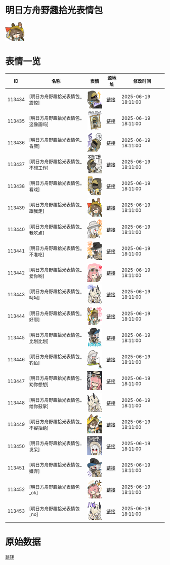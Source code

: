# 明日方舟野趣拾光表情包

<img src="./cover.png" height="60" alt="cover" />

# 表情一览

|ID|名称|表情|源地址|修改时间|
|----|----|----|----|----|
|113434|[明日方舟野趣拾光表情包_震惊]|<img src="./pic/113434_%5B明日方舟野趣拾光表情包_震惊%5D.png" height="60" alt="震惊"/>|[链接](https://i0.hdslb.com/bfs/garb/1e708b23ec813b2387528c4b70172c39b9524a53.png)|2025-06-19 18:11:00|
|113435|[明日方舟野趣拾光表情包_这像画吗]|<img src="./pic/113435_%5B明日方舟野趣拾光表情包_这像画吗%5D.png" height="60" alt="这像画吗"/>|[链接](https://i0.hdslb.com/bfs/garb/80f0f9e975704a4b1a9314750604084d005f4c52.png)|2025-06-19 18:11:00|
|113436|[明日方舟野趣拾光表情包_昏厥]|<img src="./pic/113436_%5B明日方舟野趣拾光表情包_昏厥%5D.png" height="60" alt="昏厥"/>|[链接](https://i0.hdslb.com/bfs/garb/d5ae789f1aad2826114f9aed2b5cc426ae668b00.png)|2025-06-19 18:11:00|
|113437|[明日方舟野趣拾光表情包_不想工作]|<img src="./pic/113437_%5B明日方舟野趣拾光表情包_不想工作%5D.png" height="60" alt="不想工作"/>|[链接](https://i0.hdslb.com/bfs/garb/4e72575d561decf56b1877d10de59dc165e3fc89.png)|2025-06-19 18:11:00|
|113438|[明日方舟野趣拾光表情包_看戏]|<img src="./pic/113438_%5B明日方舟野趣拾光表情包_看戏%5D.png" height="60" alt="看戏"/>|[链接](https://i0.hdslb.com/bfs/garb/4b7d29745edb82a2cbc18d1ff5285fcacb2d1e58.png)|2025-06-19 18:11:00|
|113439|[明日方舟野趣拾光表情包_跟我走]|<img src="./pic/113439_%5B明日方舟野趣拾光表情包_跟我走%5D.png" height="60" alt="跟我走"/>|[链接](https://i0.hdslb.com/bfs/garb/6401f34176d51110206334a8a16c68ccbb23ac68.png)|2025-06-19 18:11:00|
|113440|[明日方舟野趣拾光表情包_我吃点]|<img src="./pic/113440_%5B明日方舟野趣拾光表情包_我吃点%5D.png" height="60" alt="我吃点"/>|[链接](https://i0.hdslb.com/bfs/garb/5d4ad8a6ac4da3e3ef6a581514bb6ef704f7c713.png)|2025-06-19 18:11:00|
|113441|[明日方舟野趣拾光表情包_不准吃]|<img src="./pic/113441_%5B明日方舟野趣拾光表情包_不准吃%5D.png" height="60" alt="不准吃"/>|[链接](https://i0.hdslb.com/bfs/garb/7b2dd3c9ce854653077dd228d0d26c03134f5bee.png)|2025-06-19 18:11:00|
|113442|[明日方舟野趣拾光表情包_爱你哟]|<img src="./pic/113442_%5B明日方舟野趣拾光表情包_爱你哟%5D.png" height="60" alt="爱你哟"/>|[链接](https://i0.hdslb.com/bfs/garb/d2ac10ed8d807932a53d104cf25fd0365a670845.png)|2025-06-19 18:11:00|
|113443|[明日方舟野趣拾光表情包_呵呵]|<img src="./pic/113443_%5B明日方舟野趣拾光表情包_呵呵%5D.png" height="60" alt="呵呵"/>|[链接](https://i0.hdslb.com/bfs/garb/0169497ff1838eaf448d32ad852d3b9c1272e569.png)|2025-06-19 18:11:00|
|113444|[明日方舟野趣拾光表情包_好耶]|<img src="./pic/113444_%5B明日方舟野趣拾光表情包_好耶%5D.png" height="60" alt="好耶"/>|[链接](https://i0.hdslb.com/bfs/garb/8fa94957d7f0a0668f3a84435e48f7aae1a9e653.png)|2025-06-19 18:11:00|
|113445|[明日方舟野趣拾光表情包_比划比划]|<img src="./pic/113445_%5B明日方舟野趣拾光表情包_比划比划%5D.png" height="60" alt="比划比划"/>|[链接](https://i0.hdslb.com/bfs/garb/5fec96640c04facbac001ade9bc9ecedcab936bc.png)|2025-06-19 18:11:00|
|113446|[明日方舟野趣拾光表情包_钓鱼]|<img src="./pic/113446_%5B明日方舟野趣拾光表情包_钓鱼%5D.png" height="60" alt="钓鱼"/>|[链接](https://i0.hdslb.com/bfs/garb/2e9627d9b67bce838437d363ca41afe70134d92c.png)|2025-06-19 18:11:00|
|113447|[明日方舟野趣拾光表情包_劝你想想]|<img src="./pic/113447_%5B明日方舟野趣拾光表情包_劝你想想%5D.png" height="60" alt="劝你想想"/>|[链接](https://i0.hdslb.com/bfs/garb/12a256456bc26a0352d1a87fe529cd3efe0d07bd.png)|2025-06-19 18:11:00|
|113448|[明日方舟野趣拾光表情包_给你鼓掌]|<img src="./pic/113448_%5B明日方舟野趣拾光表情包_给你鼓掌%5D.png" height="60" alt="给你鼓掌"/>|[链接](https://i0.hdslb.com/bfs/garb/8454c27d1031637a7400970817268e823b0147e2.png)|2025-06-19 18:11:00|
|113449|[明日方舟野趣拾光表情包_不容拒绝]|<img src="./pic/113449_%5B明日方舟野趣拾光表情包_不容拒绝%5D.png" height="60" alt="不容拒绝"/>|[链接](https://i0.hdslb.com/bfs/garb/505b021426db38437bb71e8b674c241f7c423afd.png)|2025-06-19 18:11:00|
|113450|[明日方舟野趣拾光表情包_发呆]|<img src="./pic/113450_%5B明日方舟野趣拾光表情包_发呆%5D.png" height="60" alt="发呆"/>|[链接](https://i0.hdslb.com/bfs/garb/4c1639f0f1e49b0e1a5a20d9bcd1f007f52c16d3.png)|2025-06-19 18:11:00|
|113451|[明日方舟野趣拾光表情包_嫌弃]|<img src="./pic/113451_%5B明日方舟野趣拾光表情包_嫌弃%5D.png" height="60" alt="嫌弃"/>|[链接](https://i0.hdslb.com/bfs/garb/98691805d447bb7f3bda49365d52b2d7be9da8e2.png)|2025-06-19 18:11:00|
|113452|[明日方舟野趣拾光表情包_ok]|<img src="./pic/113452_%5B明日方舟野趣拾光表情包_ok%5D.png" height="60" alt="ok"/>|[链接](https://i0.hdslb.com/bfs/garb/a3627cb190da74f6aec138214c6ed338c75826b9.png)|2025-06-19 18:11:00|
|113453|[明日方舟野趣拾光表情包_no]|<img src="./pic/113453_%5B明日方舟野趣拾光表情包_no%5D.png" height="60" alt="no"/>|[链接](https://i0.hdslb.com/bfs/garb/56c07062ae4df882dc12324425bcfb56e0122ca3.png)|2025-06-19 18:11:00|

# 原始数据

[跳转](./raw.json)

